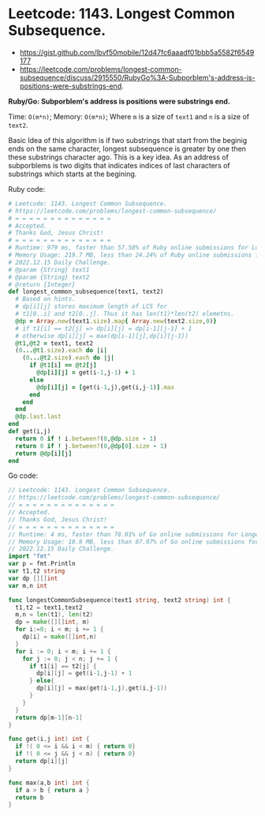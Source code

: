 # Leetcode: 1143. Longest Common Subsequence.

- https://gist.github.com/lbvf50mobile/12d47fc6aaadf01bbb5a5582f6549177
- https://leetcode.com/problems/longest-common-subsequence/discuss/2915550/RubyGo%3A-Subporblem's-address-is-positions-were-substrings-end.

**Ruby/Go: Subporblem's address is positions were substrings end.**

Time: `O(m*n)`; Memory: `O(m*n)`; Where `m` is a size of `text1` and `n` is a size of `text2`.

Basic Idea of this algorithm is if two substrings that start from the beginig ends on the same character, longest subsequence is greater by one then these substrings character ago. This is a key idea. As an address of subporblems is two digits that indicates indices of last characters of substrings which starts at the begining.

Ruby code:
```Ruby
# Leetcode: 1143. Longest Common Subsequence.
# https://leetcode.com/problems/longest-common-subsequence/
# = = = = = = = = = = = = = =
# Accepted.
# Thanks God, Jesus Christ!
# = = = = = = = = = = = = = =
# Runtime: 979 ms, faster than 57.58% of Ruby online submissions for Longest Common Subsequence.
# Memory Usage: 219.7 MB, less than 24.24% of Ruby online submissions for Longest Common Subsequence.
# 2022.12.15 Daily Challenge.
# @param {String} text1
# @param {String} text2
# @return {Integer}
def longest_common_subsequence(text1, text2)
  # Based on hints.
  # dp[i][j] stores maximum length of LCS for
  # t1[0..i] and t2[0..j]. Thus it has len(t1)*len(t2) elemetns.
  @dp = Array.new(text1.size).map{ Array.new(text2.size,0)}
  # if t1[i] == t2[j] => dp[i][j] = dp[i-1][j-1] + 1
  # otherwise dp[i][j] = max(dp[i-1][j],dp[i][j-1])
  @t1,@t2 = text1, text2
  (0...@t1.size).each do |i|
    (0...@t2.size).each do |j|
      if @t1[i] == @t2[j]
        @dp[i][j] = get(i-1,j-1) + 1
      else
        @dp[i][j] = [get(i-1,j),get(i,j-1)].max
      end
    end
  end
  @dp.last.last
end
def get(i,j)
  return 0 if ! i.between?(0,@dp.size - 1)
  return 0 if ! j.between?(0,@dp[0].size - 1)
  return @dp[i][j]
end
```
Go code:
```Go
// Leetcode: 1143. Longest Common Subsequence.
// https://leetcode.com/problems/longest-common-subsequence/
// = = = = = = = = = = = = = =
// Accepted.
// Thanks God, Jesus Christ!
// = = = = = = = = = = = = = =
// Runtime: 4 ms, faster than 78.01% of Go online submissions for Longest Common Subsequence.
// Memory Usage: 10.8 MB, less than 87.97% of Go online submissions for Longest Common Subsequence.
// 2022.12.15 Daily Challenge.
import "fmt"
var p = fmt.Println
var t1,t2 string
var dp [][]int
var m,n int

func longestCommonSubsequence(text1 string, text2 string) int {
  t1,t2 = text1,text2
  m,n = len(t1), len(t2)
  dp = make([][]int, m)
  for i:=0; i < m; i += 1 {
    dp[i] = make([]int,n)
  }
  for i := 0; i < m; i += 1 {
    for j := 0; j < n; j += 1 {
      if t1[i] == t2[j] {
        dp[i][j] = get(i-1,j-1) + 1
      } else{
        dp[i][j] = max(get(i-1,j),get(i,j-1))
      }
    }
  }
  return dp[m-1][n-1]
}

func get(i,j int) int {
  if !( 0 <= i && i < m) { return 0}
  if !( 0 <= j && j < n) { return 0}
  return dp[i][j]
}

func max(a,b int) int {
  if a > b { return a }
  return b
}
```
